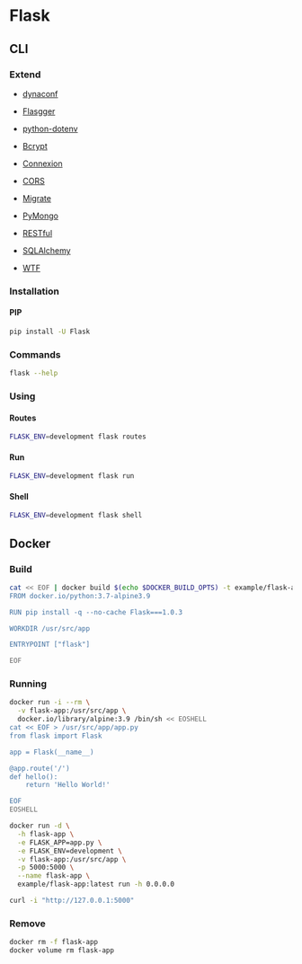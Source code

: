 # Flask

<!--
https://github.com/albertfougy/microservices-app
https://github.com/opatua/cookiecutter-flask-api
https://github.com/tannguyenit/flask-infrastructure-api

https://www.packtpub.com/web-development/flask-framework-cookbook-second-edition
https://www.packtpub.com/web-development/hands-on-docker-for-microservices-with-python
https://github.com/tolgahanuzun/Flask-Login-Example
-->

## CLI

### Extend

- [dynaconf](https://github.com/rochacbruno/dynaconf)
- [Flasgger](https://github.com/flasgger/flasgger)
- [python-dotenv](https://github.com/theskumar/python-dotenv)

- [Bcrypt](https://flask-bcrypt.readthedocs.io/en/latest/)
- [Connexion](https://connexion.readthedocs.io/en/latest/)
- [CORS](https://flask-cors.readthedocs.io/en/latest/)
- [Migrate](https://flask-migrate.readthedocs.io/en/latest/)
- [PyMongo](https://flask-pymongo.readthedocs.io/en/latest/)
- [RESTful](https://flask-restful.readthedocs.io/en/latest/)
- [SQLAlchemy](https://flask-sqlalchemy.palletsprojects.com/en/2.x/)
- [WTF](https://flask-wtf.readthedocs.io/en/stable/)

### Installation

#### PIP

```sh
pip install -U Flask
```

### Commands

```sh
flask --help
```

### Using

#### Routes

```sh
FLASK_ENV=development flask routes
```

#### Run

```sh
FLASK_ENV=development flask run
```

#### Shell

```sh
FLASK_ENV=development flask shell
```

## Docker

### Build

```sh
cat << EOF | docker build $(echo $DOCKER_BUILD_OPTS) -t example/flask-app -
FROM docker.io/python:3.7-alpine3.9

RUN pip install -q --no-cache Flask===1.0.3

WORKDIR /usr/src/app

ENTRYPOINT ["flask"]

EOF
```

### Running

```sh
docker run -i --rm \
  -v flask-app:/usr/src/app \
  docker.io/library/alpine:3.9 /bin/sh << EOSHELL
cat << EOF > /usr/src/app/app.py
from flask import Flask

app = Flask(__name__)

@app.route('/')
def hello():
    return 'Hello World!'

EOF
EOSHELL
```

```sh
docker run -d \
  -h flask-app \
  -e FLASK_APP=app.py \
  -e FLASK_ENV=development \
  -v flask-app:/usr/src/app \
  -p 5000:5000 \
  --name flask-app \
  example/flask-app:latest run -h 0.0.0.0
```

```sh
curl -i "http://127.0.0.1:5000"
```

### Remove

```sh
docker rm -f flask-app
docker volume rm flask-app
```
